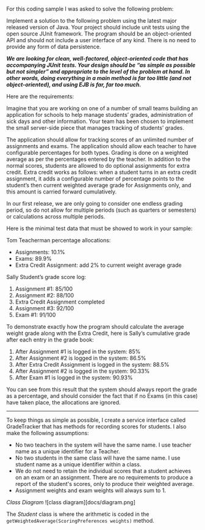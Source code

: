For this coding sample I was asked to solve the following problem:

Implement a solution to the following problem using the latest major released version of Java. Your project should
include unit tests using the open source JUnit framework. The program should be an object-oriented API and should not
include a user interface of any kind. There is no need to provide any form of data persistence.

**_We are looking for clean, well-factored, object-oriented code that has accompanying JUnit tests. Your design should be
“as simple as possible but not simpler” and appropriate to the level of the problem at hand. In other words, doing
everything in a main method is far too little (and not object-oriented), and using EJB is far, far too much._**

Here are the requirements:

Imagine that you are working on one of a number of small teams building an application for schools to help manage
students’ grades, administration of sick days and other information. Your team has been chosen to implement the small
server-side piece that manages tracking of students’ grades.

The application should allow for tracking scores of an unlimited number of assignments and exams. The application should
allow each teacher to have configurable percentages for both types. Grading is done on a weighted average as per the
percentages entered by the teacher. In addition to the normal scores, students are allowed to do optional assignments
for extra credit. Extra credit works as follows: when a student turns in an extra credit assignment, it adds a
configurable number of percentage points to the student’s then current weighted average grade for Assignments only, and
this amount is carried forward cumulatively.

In our first release, we are only going to consider one endless grading period, so do not allow for multiple periods
(such as quarters or semesters) or calculations across multiple periods.

Here is the minimal test data that must be showed to work in your sample:

Tom Teacherman percentage allocations:

* Assignments: 10.1%
* Exams: 89.9%
* Extra Credit Assignment: add 2% to current weight average grade

Sally Student’s grade score log:

1. Assignment #1: 85/100
2. Assignment #2: 88/100
3. Extra Credit Assignment completed
4. Assignment #3: 92/100
5. Exam #1: 91/100

To demonstrate exactly how the program should calculate the average weight grade along with the Extra Credit, here is
Sally’s cumulative grade after each entry in the grade book:

1. After Assignment #1 is logged in the system: 85%
2. After Assignment #2 is logged in the system: 86.5%
3. After Extra Credit Assignment is logged in the system: 88.5%
4. After Assignment #2 is logged in the system: 90.33%
5. After Exam #1 is logged in the system: 90.93%

You can see from this result that the system should always report the grade as a percentage, and should consider the
fact that if no Exams (in this case) have taken place, the allocations are ignored.

___

To keep things as simple as possible, I create a service interface called GradeTracker that has methods for recording
scores for students.  I also make the following assumptions:

* No two teachers in the system will have the same name.  I use teacher name as a unique identifier for a Teacher.
* No two students in the same class will have the same name.  I use student name as a unique identifier within a class.
* We do not need to retain the individual scores that a student achieves on an exam or an assignment.  There are no
requirements to produce a report of the student's scores, only to produce their weighted average.
* Assignment weights and exam weights will always sum to 1.

_Class Diagram_
![class diagram][docs/diagram.png]

The _Student_ class is where the arithmetic is coded in the `getWeightedAverage(ScoringPreferences weights)` method.

